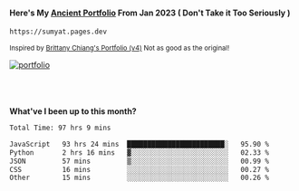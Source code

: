 #### Here's My [Ancient Portfolio](https://sumyat.pages.dev) From Jan 2023 ( Don't Take it Too Seriously ) 
````bash
https://sumyat.pages.dev 
````

<sub>Inspired by [Brittany Chiang's Portfolio (v4)](https://v4.brittanychiang.com/) Not as good as the original!</sub>


<a href='https://sumyat.pages.dev/'>
    <img src='https://github.com/sumyat-aung/sumyat-aung/assets/108873224/c9b4f2be-c585-4dd3-84e1-692c3854a6d8' alt='portfolio' align='center' />
</a>


<br />
<br />


<br />
<br />

**What've I been up to this month?**

<!--START_SECTION:waka-->

```txt
Total Time: 97 hrs 9 mins

JavaScript   93 hrs 24 mins  ████████████████████████░   95.90 %
Python       2 hrs 16 mins   ▓░░░░░░░░░░░░░░░░░░░░░░░░   02.33 %
JSON         57 mins         ▒░░░░░░░░░░░░░░░░░░░░░░░░   00.99 %
CSS          16 mins         ░░░░░░░░░░░░░░░░░░░░░░░░░   00.27 %
Other        15 mins         ░░░░░░░░░░░░░░░░░░░░░░░░░   00.26 %
```

<!--END_SECTION:waka-->




